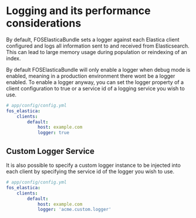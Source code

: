 Logging and its performance considerations
==========================================

By default, FOSElasticaBundle sets a logger against each Elastica client configured and
logs all information sent to and received from Elasticsearch. This can lead to large
memory usage during population or reindexing of an index.

By default FOSElasticaBundle will only enable a logger when debug mode is enabled, meaning
in a production environment there wont be a logger enabled. To enable a logger anyway, you
can set the logger property of a client configuration to true or a service id of a logging
service you wish to use.

```yaml
# app/config/config.yml
fos_elastica:
    clients:
        default:
            host: example.com
            logger: true
```

Custom Logger Service
---------------------

It is also possible to specify a custom logger instance to be injected into each client by
specifying the service id of the logger you wish to use.

```yaml
# app/config/config.yml
fos_elastica:
    clients:
        default:
            host: example.com
            logger: 'acme.custom.logger'
```
